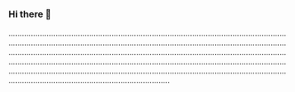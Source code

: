 ### Hi there 👋

....................................................................................................................................................................................................................................................................................................................................................................................................................................................................................................................................................................................................................................................................................................................